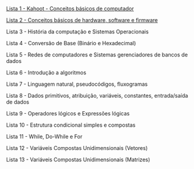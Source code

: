 [Lista 1 - Kahoot - Conceitos básicos de computador](https://kahoot.it/)

[Lista 2 - Conceitos básicos de hardware, software e firmware](https://forms.gle/By76nheYPQjMSiNG9)

Lista 3 - História da computação e Sistemas Operacionais

Lista 4 - Conversão de Base (Binário e Hexadecimal)

Lista 5 - Redes de computadores e Sistemas gerenciadores de bancos de dados

Lista 6 - Introdução a algoritmos

Lista 7 - Linguagem natural, pseudocódigos, fluxogramas

Lista 8 - Dados primitivos, atribuição, variáveis, constantes, entrada/saída de dados

Lista 9 - Operadores lógicos e Expressões lógicas

Lista 10 - Estrutura condicional simples e compostas

Lista 11 - While, Do-While e For

Lista 12 - Variáveis Compostas Unidimensionais (Vetores)

Lista 13 - Variáveis Compostas Unidimensionais (Matrizes)





